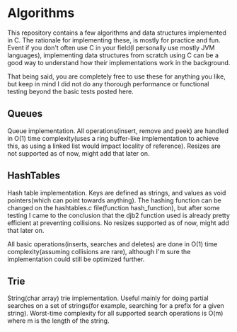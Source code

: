 # Algorithms

This repository contains a few algorithms and data structures implemented in C. The rationale for implementing these, is mostly for practice and fun. Event if you don't often use C in your field(I personally use mostly JVM languages), implementing data structures from scratch using C can be a good way to understand how their implementations work in the background.

That being said, you are completely free to use these for anything you like, but keep in mind I did not do any thorough performance or functional testing beyond the basic tests posted here.


## Queues
Queue implementation. All operations(insert, remove and peek) are handled in O(1) time complexity(uses a ring buffer-like implementation to achieve this, as using a linked list would impact locality of reference). Resizes are not supported as of now, might add that later on.

## HashTables
Hash table implementation. Keys are defined as strings, and values as void pointers(which can point towards anything). The hashing function can be changed on the hashtables.c file(function hash_function), but after some testing I came to the conclusion that the djb2 function used is already pretty efficient at preventing collisions. No resizes supported as of now, might add that later on.

All basic operations(inserts, searches and deletes) are done in O(1) time complexity(assuming collisions are rare), although I'm sure the implementation could still be optimized further.

## Trie
String(char array) trie implementation. Useful mainly for doing partial searches on a set of strings(for example, searching for a prefix for a given string). Worst-time complexity for all supported search operations is O(m) where m is the length of the string.